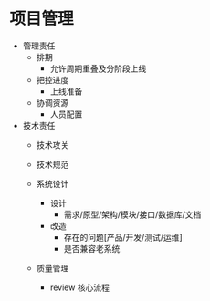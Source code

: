 # 项目管理
- 管理责任
    - 排期
        - 允许周期重叠及分阶段上线
    - 把控进度
        - 上线准备
    - 协调资源
        - 人员配置
- 技术责任
    - 技术攻关
    - 技术规范
    - 系统设计
        - 设计
            - 需求/原型/架构/模块/接口/数据库/文档
        - 改造
            - 存在的问题[产品/开发/测试/运维]
            - 是否兼容老系统
            
    - 质量管理
        - review 核心流程
